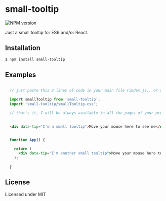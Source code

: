 # small-tooltip

[![NPM version](https://img.shields.io/npm/v/small-tooltip.svg?style=flat)](https://www.npmjs.com/package/small-tooltip)

Just a small tooltip for ES6 and/or React.

## Installation

```bash
$ npm install small-tooltip
```

## Examples

```jsx

  // just paste this 2 lines of code in your main file (index.js.. or app.js..)

  import smallTooltip from 'small-tooltip';
  import 'small-tooltip/smallTooltip.css';

  // that's it, I will be always available in all the pages of your project!

```

```html
  
  <div data-tip="I'm a small tooltip">Move your mouse here to see me</div>

```

```jsx

  function App() {

    return (
      <div data-tip="I'm another small tooltip">Move your mouse here to see me as well!</div>
    );

  }

```

## License

Licensed under MIT
